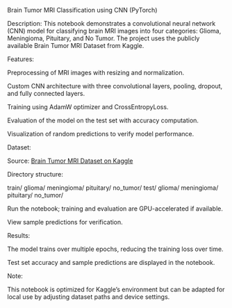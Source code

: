 Brain Tumor MRI Classification using CNN (PyTorch)

Description:
This notebook demonstrates a convolutional neural network (CNN) model for classifying brain MRI images into four categories: Glioma, Meningioma, Pituitary, and No Tumor. The project uses the publicly available Brain Tumor MRI Dataset from Kaggle.

Features:

Preprocessing of MRI images with resizing and normalization.

Custom CNN architecture with three convolutional layers, pooling, dropout, and fully connected layers.

Training using AdamW optimizer and CrossEntropyLoss.

Evaluation of the model on the test set with accuracy computation.

Visualization of random predictions to verify model performance.

Dataset:

Source: [Brain Tumor MRI Dataset on Kaggle](https://www.kaggle.com/datasets/deeppythonist/brain-tumor-mri-dataset)

Directory structure:

train/
    glioma/
    meningioma/
    pituitary/
    no_tumor/
test/
    glioma/
    meningioma/
    pituitary/
    no_tumor/

Run the notebook; training and evaluation are GPU-accelerated if available.

View sample predictions for verification.

Results:

The model trains over multiple epochs, reducing the training loss over time.

Test set accuracy and sample predictions are displayed in the notebook.

Note:

This notebook is optimized for Kaggle’s environment but can be adapted for local use by adjusting dataset paths and device settings.
